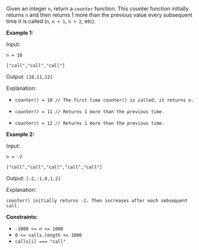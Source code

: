Given an integer `n`, return a `counter` function. This counter function initially returns `n` and then returns 1 more than the previous value every subsequent time it is called (`n`, `n + 1`, `n + 2`, etc).

**Example 1:**

Input:

`n = 10 `

`["call","call","call"]`

Output: `[10,11,12]`

Explanation:

- `counter() = 10 // The first time counter() is called, it returns n.`

- `counter() = 11 // Returns 1 more than the previous time.`
- `counter() = 12 // Returns 1 more than the previous time.`

**Example 2:**

Input:

`n = -2`

`["call","call","call","call","call"]`

Output: `[-2,-1,0,1,2]`

Explanation:

`counter() initially returns -2. Then increases after each sebsequent call.`

**Constraints:**

- `-1000 <= n <= 1000`
- `0 <= calls.length <= 1000`
- `calls[i] === "call"`
